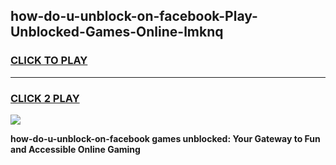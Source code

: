 
## how-do-u-unblock-on-facebook-Play-Unblocked-Games-Online-lmknq
<h3>
<a href="https://premium76.site?title=how-do-u-unblock-on-facebook&ref=25A">CLICK TO PLAY</a></h3>
<hr>

<h3>
<a href="https://premium76.site?title=how-do-u-unblock-on-facebook&ref=25A">CLICK 2 PLAY</a>
  
</h3>

<a href="https://premium76.site?title=how-do-u-unblock-on-facebook&ref=25A"><img src="https://clearcache.store/games.png"></a>


**how-do-u-unblock-on-facebook games unblocked: Your Gateway to Fun and Accessible Online Gaming**
